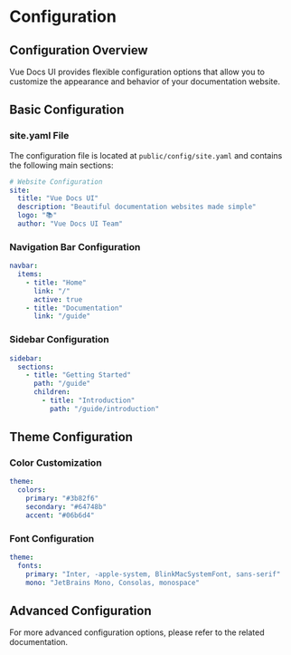 # Configuration

## Configuration Overview

Vue Docs UI provides flexible configuration options that allow you to customize the appearance and behavior of your documentation website.

## Basic Configuration

### site.yaml File

The configuration file is located at `public/config/site.yaml` and contains the following main sections:

```yaml
# Website Configuration
site:
  title: "Vue Docs UI"
  description: "Beautiful documentation websites made simple"
  logo: "📚"
  author: "Vue Docs UI Team"
```

### Navigation Bar Configuration

```yaml
navbar:
  items:
    - title: "Home"
      link: "/"
      active: true
    - title: "Documentation"
      link: "/guide"
```

### Sidebar Configuration

```yaml
sidebar:
  sections:
    - title: "Getting Started"
      path: "/guide"
      children:
        - title: "Introduction"
          path: "/guide/introduction"
```

## Theme Configuration

### Color Customization

```yaml
theme:
  colors:
    primary: "#3b82f6"
    secondary: "#64748b"
    accent: "#06b6d4"
```

### Font Configuration

```yaml
theme:
  fonts:
    primary: "Inter, -apple-system, BlinkMacSystemFont, sans-serif"
    mono: "JetBrains Mono, Consolas, monospace"
```

## Advanced Configuration

For more advanced configuration options, please refer to the related documentation. 